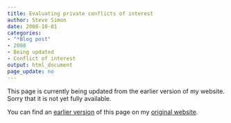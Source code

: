 ```yaml
---
title: Evaluating private conflicts of interest
author: Steve Simon
date: 2008-10-01
categories:
- "*Blog post"
- 2008
- Being updated
- Conflict of interest
output: html_document
page_update: no
---
```


This page is currently being updated from the earlier version of my website. Sorry that it is not yet fully available.

<!---More--->


You can find an [earlier version][sim1] of this page on my [original website][sim2].

[sim1]: http://www.pmean.com/08/PrivateConflicts.html
[sim2]: http://www.pmean.com/original_site.html
